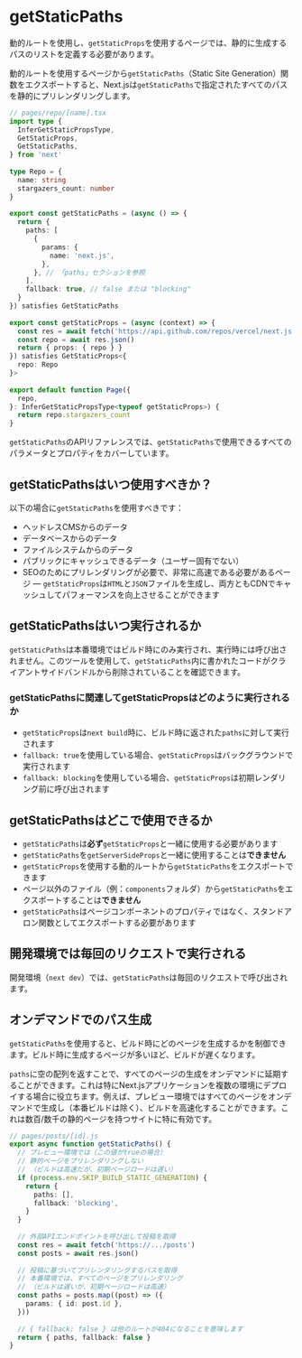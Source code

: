 # getStaticPaths

動的ルートを使用し、`getStaticProps`を使用するページでは、静的に生成するパスのリストを定義する必要があります。

動的ルートを使用するページから`getStaticPaths`（Static Site Generation）関数をエクスポートすると、Next.jsは`getStaticPaths`で指定されたすべてのパスを静的にプリレンダリングします。

```typescript
// pages/repo/[name].tsx
import type {
  InferGetStaticPropsType,
  GetStaticProps,
  GetStaticPaths,
} from 'next'
 
type Repo = {
  name: string
  stargazers_count: number
}
 
export const getStaticPaths = (async () => {
  return {
    paths: [
      {
        params: {
          name: 'next.js',
        },
      }, // 「paths」セクションを参照
    ],
    fallback: true, // false または "blocking"
  }
}) satisfies GetStaticPaths
 
export const getStaticProps = (async (context) => {
  const res = await fetch('https://api.github.com/repos/vercel/next.js')
  const repo = await res.json()
  return { props: { repo } }
}) satisfies GetStaticProps<{
  repo: Repo
}>
 
export default function Page({
  repo,
}: InferGetStaticPropsType<typeof getStaticProps>) {
  return repo.stargazers_count
}
```

`getStaticPaths`のAPIリファレンスでは、`getStaticPaths`で使用できるすべてのパラメータとプロパティをカバーしています。

## getStaticPathsはいつ使用すべきか？

以下の場合に`getStaticPaths`を使用すべきです：

- ヘッドレスCMSからのデータ
- データベースからのデータ
- ファイルシステムからのデータ
- パブリックにキャッシュできるデータ（ユーザー固有でない）
- SEOのためにプリレンダリングが必要で、非常に高速である必要があるページ — `getStaticProps`は`HTML`と`JSON`ファイルを生成し、両方ともCDNでキャッシュしてパフォーマンスを向上させることができます

## getStaticPathsはいつ実行されるか

`getStaticPaths`は本番環境ではビルド時にのみ実行され、実行時には呼び出されません。このツールを使用して、`getStaticPaths`内に書かれたコードがクライアントサイドバンドルから削除されていることを確認できます。

### getStaticPathsに関連してgetStaticPropsはどのように実行されるか

- `getStaticProps`は`next build`時に、ビルド時に返された`paths`に対して実行されます
- `fallback: true`を使用している場合、`getStaticProps`はバックグラウンドで実行されます
- `fallback: blocking`を使用している場合、`getStaticProps`は初期レンダリング前に呼び出されます

## getStaticPathsはどこで使用できるか

- `getStaticPaths`は**必ず**`getStaticProps`と一緒に使用する必要があります
- `getStaticPaths`を`getServerSideProps`と一緒に使用することは**できません**
- `getStaticProps`を使用する動的ルートから`getStaticPaths`をエクスポートできます
- ページ以外のファイル（例：`components`フォルダ）から`getStaticPaths`をエクスポートすることは**できません**
- `getStaticPaths`はページコンポーネントのプロパティではなく、スタンドアロン関数としてエクスポートする必要があります

## 開発環境では毎回のリクエストで実行される

開発環境（`next dev`）では、`getStaticPaths`は毎回のリクエストで呼び出されます。

## オンデマンドでのパス生成

`getStaticPaths`を使用すると、ビルド時にどのページを生成するかを制御できます。ビルド時に生成するページが多いほど、ビルドが遅くなります。

`paths`に空の配列を返すことで、すべてのページの生成をオンデマンドに延期することができます。これは特にNext.jsアプリケーションを複数の環境にデプロイする場合に役立ちます。例えば、プレビュー環境ではすべてのページをオンデマンドで生成し（本番ビルドは除く）、ビルドを高速化することができます。これは数百/数千の静的ページを持つサイトに特に有効です。

```typescript
// pages/posts/[id].js
export async function getStaticPaths() {
  // プレビュー環境では（この値がtrueの場合）
  // 静的ページをプリレンダリングしない
  // （ビルドは高速だが、初期ページロードは遅い）
  if (process.env.SKIP_BUILD_STATIC_GENERATION) {
    return {
      paths: [],
      fallback: 'blocking',
    }
  }
 
  // 外部APIエンドポイントを呼び出して投稿を取得
  const res = await fetch('https://.../posts')
  const posts = await res.json()
 
  // 投稿に基づいてプリレンダリングするパスを取得
  // 本番環境では、すべてのページをプリレンダリング
  // （ビルドは遅いが、初期ページロードは高速）
  const paths = posts.map((post) => ({
    params: { id: post.id },
  }))
 
  // { fallback: false } は他のルートが404になることを意味します
  return { paths, fallback: false }
}
```
